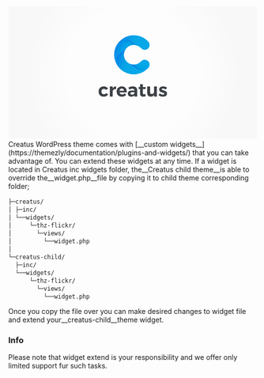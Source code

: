 <div class="thz-lightbox-gallery" markdown="1">
<div class="thz-doc-image max">
<img src="../../docs-media/creatus-screenshot.jpg" alt="Creatus WordPress Theme" />
</div>

<div markdown="1">
Creatus WordPress theme comes with [__custom widgets__](https://themezly/documentation/plugins-and-widgets/) that you can take advantage of. You can extend these widgets at any time. 
If a widget is located in Creatus inc widgets folder, the__Creatus child theme__is able to override the__widget.php__file by copying it to child theme corresponding folder;

	├─creatus/
	│ ├─inc/
	│ └──widgets/
	│     └─thz-flickr/
	│       └─views/
	│         └──widget.php
	│   
	└─creatus-child/
	  ├─inc/
	  └──widgets/
	      └─thz-flickr/
	        └─views/
	          └──widget.php



			  

</div>

Once you copy the file over you can make desired changes to widget file and extend your__creatus-child__theme widget. 
<div class="thz-notification thz-notification-red">
	<h3 class="thz-notification-title">Info</h3>
	<div>
	Please note that widget extend is your responsibility and we offer only limited support fur such tasks.
	</div>
</div>


</div>
